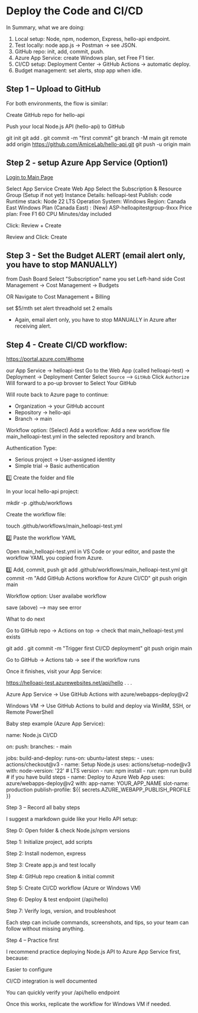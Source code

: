 # Deploy the Code and CI/CD

In Summary, what we are doing:

1. Local setup: Node, npm, nodemon, Express, hello-api endpoint.
2. Test locally: node app.js → Postman → see JSON.
3. GitHub repo: init, add, commit, push.
4. Azure App Service: create Windows plan, set Free F1 tier.
5. CI/CD setup: Deployment Center → GitHub Actions → automatic deploy.
6. Budget management: set alerts, stop app when idle.

## Step 1 – Upload to GitHub

For both environments, the flow is similar:

Create GitHub repo for hello-api

Push your local Node.js API (hello-api) to GitHub

git init
git add .
git commit -m "first commit"
git branch -M main
git remote add origin https://github.com/AmiceLab/hello-api.git
git push -u origin main

## Step 2 - setup Azure App Service (Option1)

[Login to Main Page](https://portal.azure.com/#home)

Select App Service
Create Web App
Select the Subscription & Resource Group (Setup if not yet)
Instance Details: helloapi-test
Publish: code
Runtime stack: Node 22 LTS
Operation System: Windows
Region: Canada East
Windows Plan (Canada East) : (New) ASP-helloapitestgroup-9xxx
Price plan: Free F1 60 CPU Minutes/day included

Click: Review + Create

Review and Click: Create

## Step 3 - Set the Budget ALERT (email alert only, you have to stop MANUALLY)

from Dash Board
Select "Subscription" name you set
Left-hand side Cost Management
-> Cost Management
-> Budgets

OR Navigate to Cost Management + Billing

set $5/mth
set alert threadhold
set 2 emails

- Again, email alert only, you have to stop MANUALLY in Azure after receiving alert.

## Step 4 - Create CI/CD workflow:

https://portal.azure.com/#home

our App Service -> helloapi-test
Go to the Web App (called helloapi-test) -> Deployment -> Deployment Center
Select `Source` --> `GitHub`
Click `Authorize`
Will forward to a po-up brovser to Select Your GitHub

Will route back to Azure page to continue:

- Organization → your GitHub account
- Repository → hello-api
- Branch → main

Workflow option: (Select) Add a workflow: Add a new workflow file main_helloapi-test.yml in the selected repository and branch.

Authentication Type:

- Serious project -> User-assigned identity
- Simple trial -> Basic authentication

1️⃣ Create the folder and file

In your local hello-api project:

mkdir -p .github/workflows

Create the workflow file:

touch .github/workflows/main_helloapi-test.yml

2️⃣ Paste the workflow YAML

Open main_helloapi-test.yml in VS Code or your editor, and paste the workflow YAML you copied from Azure.

3️⃣ Add, commit, push
git add .github/workflows/main_helloapi-test.yml
git commit -m "Add GitHub Actions workflow for Azure CI/CD"
git push origin main

Workflow option: User availabe workflow

save (above) --> may see error

What to do next

Go to GitHub repo → Actions on top → check that main_helloapi-test.yml exists

git add .
git commit -m "Trigger first CI/CD deployment"
git push origin main

Go to GitHub → Actions tab → see if the workflow runs

Once it finishes, visit your App Service:

https://helloapi-test.azurewebsites.net/api/hello
.
.
.

Azure App Service → Use GitHub Actions with azure/webapps-deploy@v2

Windows VM → Use GitHub Actions to build and deploy via WinRM, SSH, or Remote PowerShell

Baby step example (Azure App Service):

name: Node.js CI/CD

on:
push:
branches: - main

jobs:
build-and-deploy:
runs-on: ubuntu-latest
steps: - uses: actions/checkout@v3 - name: Setup Node.js
uses: actions/setup-node@v3
with:
node-version: '22' # LTS version - run: npm install - run: npm run build # if you have build steps - name: Deploy to Azure Web App
uses: azure/webapps-deploy@v2
with:
app-name: YOUR_APP_NAME
slot-name: production
publish-profile: ${{ secrets.AZURE_WEBAPP_PUBLISH_PROFILE }}

Step 3 – Record all baby steps

I suggest a markdown guide like your Hello API setup:

Step 0: Open folder & check Node.js/npm versions

Step 1: Initialize project, add scripts

Step 2: Install nodemon, express

Step 3: Create app.js and test locally

Step 4: GitHub repo creation & initial commit

Step 5: Create CI/CD workflow (Azure or Windows VM)

Step 6: Deploy & test endpoint (/api/hello)

Step 7: Verify logs, version, and troubleshoot

Each step can include commands, screenshots, and tips, so your team can follow without missing anything.

Step 4 – Practice first

I recommend practice deploying Node.js API to Azure App Service first, because:

Easier to configure

CI/CD integration is well documented

You can quickly verify your /api/hello endpoint

Once this works, replicate the workflow for Windows VM if needed.
